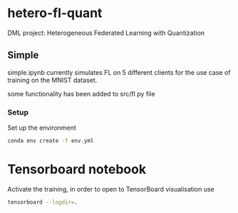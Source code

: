 # hetero-fl-quant

DML project: Heterogeneous Federated Learning with Quantization

## Simple

simple.ipynb currently simulates FL on 5 different clients for the use case of training on the MNIST dataset.

some functionality has been added to src/fl py file

### Setup

Set up the environment

```bash
conda env create -f env.yml
```

# Tensorboard notebook

Activate the training, in order to open to TensorBoard visualisation use

```bash
tensorboard --logdir=.
```

